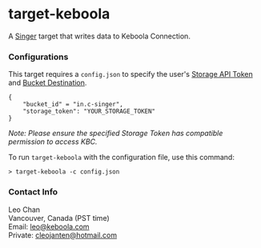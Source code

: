 # target-keboola #

A [Singer](https://singer.io/) target that writes data to Keboola Connection.

### Configurations ###

This target requires a `config.json` to specify the user's [Storage API Token](https://developers.keboola.com/integrate/storage/python-client/) and [Bucket Destination](https://help.keboola.com/storage/buckets/).

```
{
    "bucket_id" = "in.c-singer",
    "storage_token": "YOUR_STORAGE_TOKEN"
}
```
*Note: Please ensure the specified Storage Token has compatible permission to access KBC.* 

To run `target-keboola` with the configuration file, use this command:
```
> target-keboola -c config.json
```

### Contact Info ###

Leo Chan  
Vancouver, Canada (PST time)  
Email: leo@keboola.com  
Private: cleojanten@hotmail.com  
